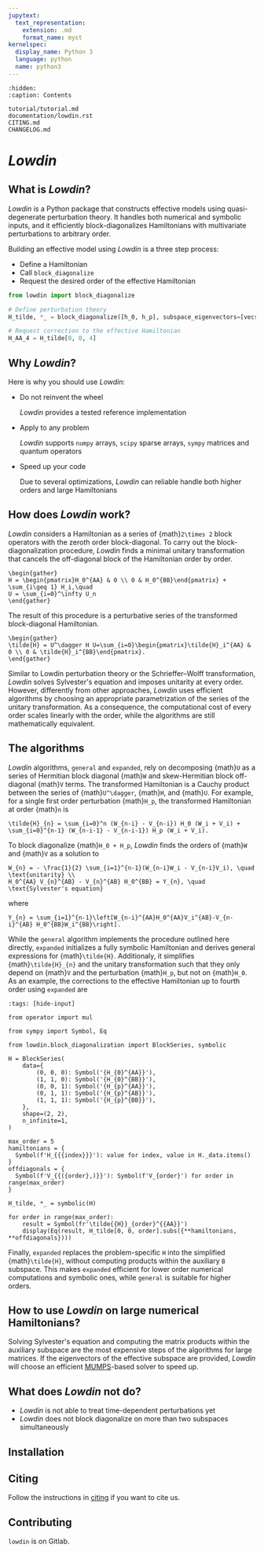 ```yaml
---
jupytext:
  text_representation:
    extension: .md
    format_name: myst
kernelspec:
  display_name: Python 3
  language: python
  name: python3
---
```

```{toctree}
:hidden:
:caption: Contents

tutorial/tutorial.md
documentation/lowdin.rst
CITING.md
CHANGELOG.md
```

# _Lowdin_

## What is _Lowdin_?

_Lowdin_ is a Python package that constructs effective models using
quasi-degenerate perturbation theory.
It handles both numerical and symbolic inputs, and it efficiently
block-diagonalizes Hamiltonians with multivariate perturbations to arbitrary
order.

Building an effective model using _Lowdin_ is a three step process:
* Define a Hamiltonian
* Call `block_diagonalize`
* Request the desired order of the effective Hamiltonian

```python
from lowdin import block_diagonalize

# Define perturbation theory
H_tilde, *_ = block_diagonalize([h_0, h_p], subspace_eigenvectors=[vecs_A, vecs_B])

# Request correction to the effective Hamiltonian
H_AA_4 = H_tilde[0, 0, 4]
```

## Why _Lowdin_?
Here is why you should use _Lowdin_:

* Do not reinvent the wheel

  _Lowdin_ provides a tested reference implementation

* Apply to any problem

  _Lowdin_ supports `numpy` arrays, `scipy` sparse arrays, `sympy` matrices and
  quantum operators

* Speed up your code

  Due to several optimizations, _Lowdin_ can reliable handle both higher orders
  and large Hamiltonians

## How does _Lowdin_ work?

_Lowdin_ considers a Hamiltonian as a series of {math}`2\times 2` block operators
with the zeroth order block-diagonal.
To carry out the block-diagonalization procedure, _Lowdin_ finds a minimal
unitary transformation that cancels the off-diagonal block of the Hamiltonian
order by order.

```{math}
\begin{gather}
H = \begin{pmatrix}H_0^{AA} & 0 \\ 0 & H_0^{BB}\end{pmatrix} + \sum_{i\geq 1} H_i,\quad
U = \sum_{i=0}^\infty U_n
\end{gather}
```

The result of this procedure is a perturbative series of the transformed
block-diagonal Hamiltonian.

```{math}
\begin{gather}
\tilde{H} = U^\dagger H U=\sum_{i=0}\begin{pmatrix}\tilde{H}_i^{AA} & 0 \\ 0 & \tilde{H}_i^{BB}\end{pmatrix}.
\end{gather}
```

Similar to Lowdin perturbation theory or the Schrieffer–Wolff transformation,
_Lowdin_ solves Sylvester's equation and imposes unitarity at every order.
However, differently from other approaches, _Lowdin_ uses efficient algorithms
by choosing an appropriate parametrization of the series of the unitary
transformation.
As a consequence, the computational cost of every order scales linearly with
the order, while the algorithms are still mathematically equivalent.

## The algorithms

_Lowdin_ algorithms, `general` and `expanded`, rely on decomposing {math}`U` as
a series of Hermitian block diagonal {math}`W` and skew-Hermitian block
off-diagonal {math}`V` terms.
The transformed Hamiltonian is a Cauchy product between the series of
{math}`U^\dagger`, {math}`H`, and {math}`U`.
For example, for a single first order perturbation {math}`H_p`, the transformed
Hamiltonian at order {math}`n` is
```{math}
\tilde{H}_{n} = \sum_{i=0}^n (W_{n-i} - V_{n-i}) H_0 (W_i + V_i) +
\sum_{i=0}^{n-1} (W_{n-i-1} - V_{n-i-1}) H_p (W_i + V_i).
```

To block diagonalize {math}`H_0 + H_p`, _Lowdin_ finds the orders of {math}`W`
and {math}`V` as a solution to
```{math}
W_{n} = - \frac{1}{2} \sum_{i=1}^{n-1}(W_{n-i}W_i - V_{n-i}V_i), \quad \text{unitarity} \\
H_0^{AA} V_{n}^{AB} - V_{n}^{AB} H_0^{BB} = Y_{n}, \quad \text{Sylvester's equation}
```
where
```{math}
Y_{n} = \sum_{i=1}^{n-1}\left[W_{n-i}^{AA}H_0^{AA}V_i^{AB}-V_{n-i}^{AB} H_0^{BB}W_i^{BB}\right].
```

While the `general` algorithm implements the procedure outlined here directly,
`expanded` initializes a fully symbolic Hamiltonian and derives general
expressions for {math}`\tilde{H}`.
Additionaly, it simplifies {math}`\tilde{H}_{n}` and the unitary transformation
such that they only depend on {math}`V` and the perturbation {math}`H_p`, but
not on {math}`H_0`.
As an example, the corrections to the effective Hamiltonian up to fourth
order using `expanded` are

```{code-cell} ipython3
:tags: [hide-input]

from operator import mul

from sympy import Symbol, Eq

from lowdin.block_diagonalization import BlockSeries, symbolic

H = BlockSeries(
    data={
        (0, 0, 0): Symbol('{H_{0}^{AA}}'),
        (1, 1, 0): Symbol('{H_{0}^{BB}}'),
        (0, 0, 1): Symbol('{H_{p}^{AA}}'),
        (0, 1, 1): Symbol('{H_{p}^{AB}}'),
        (1, 1, 1): Symbol('{H_{p}^{BB}}'),
    },
    shape=(2, 2),
    n_infinite=1,
)

max_order = 5
hamiltonians = {
  Symbol(f'H_{{{index}}}'): value for index, value in H._data.items()
}
offdiagonals = {
  Symbol(f'V_{{({order},)}}'): Symbol(f'V_{order}') for order in range(max_order)
}

H_tilde, *_ = symbolic(H)

for order in range(max_order):
    result = Symbol(fr'\tilde{{H}}_{order}^{{AA}}')
    display(Eq(result, H_tilde[0, 0, order].subs({**hamiltonians, **offdiagonals})))
```
Finally, `expanded` replaces the problem-specific `H` into the simplified
{math}`\tilde{H}`, without computing products within the auxiliary `B` subspace.
This makes `expanded` efficient for lower order numerical computations and
symbolic ones, while `general` is suitable for higher orders.


##  How to use _Lowdin_ on large numerical Hamiltonians?

Solving Sylvester's equation and computing the matrix products within the
auxiliary subspace are the most expensive steps of the algorithms for large
matrices.
If the eigenvectors of the effective subspace are provided, _Lowdin_ will
choose an efficient
[MUMPS](https://mumps-solver.org/index.php)-based solver to speed up.

## What does _Lowdin_ not do?

* _Lowdin_ is not able to treat time-dependent perturbations yet
* _Lowdin_ does not block diagonalize on more than two subspaces simultaneously

## Installation


## Citing

Follow the instructions in [citing](CITING.md) if you want to cite us.

## Contributing
`lowdin` is on Gitlab.
